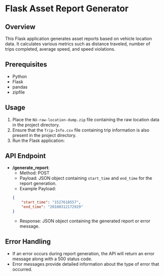 # Flask Asset Report Generator

## Overview
This Flask application generates asset reports based on vehicle location data. It calculates various metrics such as distance traveled, number of trips completed, average speed, and speed violations.

## Prerequisites
- Python 
- Flask
- pandas
- zipfile

## Usage
1. Place the `NU-raw-location-dump.zip` file containing the raw location data in the project directory.
2. Ensure that the `Trip-Info.csv` file containing trip information is also present in the project directory.
3. Run the Flask application:

## API Endpoint
- **/generate_report**: 
    - Method: POST
    - Payload: JSON object containing `start_time` and `end_time` for the report generation.
    - Example Payload:
    ```json
    {
        "start_time": "1527618557",
        "end_time": "20180312172929"
    }
    ```
    - Response: JSON object containing the generated report or error message.

## Error Handling
- If an error occurs during report generation, the API will return an error message along with a 500 status code.
- Error messages provide detailed information about the type of error that occurred.
